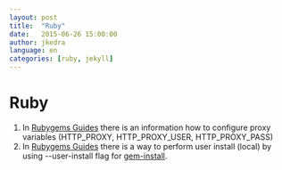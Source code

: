```yaml
---
layout: post
title:  "Ruby"
date:   2015-06-26 15:00:00
author: jkedra
language: en
categories: [ruby, jekyll]
---
```


# Ruby #

1. In [Rubygems Guides][rgg-ref_env]
   there is an information how to configure proxy variables
   (HTTP_PROXY, HTTP_PROXY_USER, HTTP_PROXY_PASS)
2. In [Rubygems Guides][rgg-ref]
   there is a way to perform user install (local) by using
   --user-install flag for [gem-install][rgg-ref_inst].


[rgg-ref]:      http://guides.rubygems.org/command-reference/
[rgg-ref_env]:  http://guides.rubygems.org/command-reference/#gem-environment
[rgg-ref_inst]: http://guides.rubygems.org/command-reference/#gem-install


